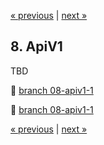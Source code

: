 [« previous](06-form.md) | [next »](08-apiv1.md)

## 8. ApiV1
TBD

:floppy_disk: [branch 08-apiv1-1](https://github.com/inkognitro/react-app-tutorial-code/compare/07-collections-2...08-apiv1-1)

:floppy_disk: [branch 08-apiv1-1](https://github.com/inkognitro/react-app-tutorial-code/compare/08-apiv1-1...08-apiv1-2)

[« previous](06-form.md) | [next »](08-apiv1.md)